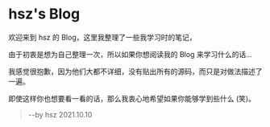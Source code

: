 # hsz's Blog

欢迎来到 hsz 的 Blog，这里我整理了一些我学习时的笔记，

由于初衷是想为自己整理一次，所以如果你想阅读我的 Blog 来学习什么的话...

我感觉很抱歉，因为他们大都不详细，没有贴出所有的源码，而只是对做法描述了一遍。

即使这样你也想要看一看的话，那么我衷心地希望如果你能够学到些什么 (笑)。

> --by hsz 2021.10.10